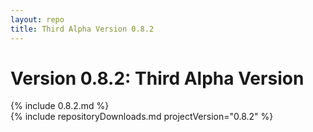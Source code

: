```yaml
---
layout: repo
title: Third Alpha Version 0.8.2
---
```

# Version 0.8.2: Third Alpha Version
{% include 0.8.2.md %}  
{% include repositoryDownloads.md projectVersion="0.8.2" %}